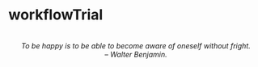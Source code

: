 # workflowTrial
<!-- QUOTE:START -->
<p align="center"><br><i>To be happy is to be able to become aware of oneself without fright.</i><br><i>– Walter Benjamin.</i><br></p>
<!-- QUOTE:END -->

